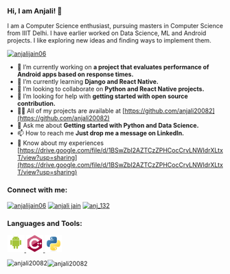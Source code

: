 ### Hi, I am **Anjali**! 👋

I am a Computer Science enthusiast, pursuing masters in Computer Science from IIIT Delhi. I have earlier worked on Data Science, ML and Android projects. I like exploring new ideas and finding ways to implement them.

<!-- <h1 align="center">Hi 👋, I'm Anjali</h1>
<h3 align="center">A Computer Science Engineer from India</h3> -->

<!-- <p align="left"> <img src="https://komarev.com/ghpvc/?username=anjali20082&label=Profile%20views&color=0e75b6&style=flat" alt="anjali20082" /> </p> -->

<p align="left"> <a href="https://twitter.com/anjalijain06" target="blank"><img src="https://img.shields.io/twitter/follow/anjalijain06?logo=twitter&style=for-the-badge" alt="anjalijain06" /></a> </p>

- 🔭 I’m currently working on **a project that evaluates performance of Android apps based on response times.**
- 🌱 I’m currently learning **Django and React Native.**
- 👯 I’m looking to collaborate on **Python and React Native projects.**
- 🤝 I’m looking for help with **getting started with open source contribution.**
- 👨‍💻 All of my projects are available at [https://github.com/anjali20082](https://github.com/anjali20082)
- 💬 Ask me about **Getting started with Python and Data Science.**
- 📫 How to reach me **Just drop me a message on LinkedIn.**
- 📄 Know about my experiences [https://drive.google.com/file/d/1BSwZbI2AZTCzZPHCocCrvLNWIdrXLtxT/view?usp=sharing](https://drive.google.com/file/d/1BSwZbI2AZTCzZPHCocCrvLNWIdrXLtxT/view?usp=sharing)
<!-- - 📝 I regularly write articles on [coming soon](coming soon) -->
<!-- - ⚡ Fun fact **I always think I need to learn more!** -->

<h3 align="left">Connect with me:</h3>
<p align="left">
<a href="https://twitter.com/anjalijain06" target="blank"><img align="center" src="https://raw.githubusercontent.com/rahuldkjain/github-profile-readme-generator/master/src/images/icons/Social/twitter.svg" alt="anjalijain06" height="30" width="40" /></a>
<a href="https://www.linkedin.com/in/anjali-jain-b3169a1ab/" target="blank"><img align="center" src="https://raw.githubusercontent.com/rahuldkjain/github-profile-readme-generator/master/src/images/icons/Social/linked-in-alt.svg" alt="anjali jain" height="30" width="40" /></a>
<a href="https://www.leetcode.com/anj_132" target="blank"><img align="center" src="https://raw.githubusercontent.com/rahuldkjain/github-profile-readme-generator/master/src/images/icons/Social/leet-code.svg" alt="anj_132" height="30" width="40" /></a>
</p>

<h3 align="left">Languages and Tools:</h3>
<p align="left"> <a href="https://developer.android.com" target="_blank" rel="noreferrer"> <img src="https://raw.githubusercontent.com/devicons/devicon/master/icons/android/android-original-wordmark.svg" alt="android" width="40" height="40"/> </a> <a href="https://www.w3schools.com/cpp/" target="_blank" rel="noreferrer"> <img src="https://raw.githubusercontent.com/devicons/devicon/master/icons/cplusplus/cplusplus-original.svg" alt="cplusplus" width="40" height="40"/> </a>  <a href="https://www.python.org" target="_blank" rel="noreferrer"> <img src="https://raw.githubusercontent.com/devicons/devicon/master/icons/python/python-original.svg" alt="python" width="40" height="40"/> </a>  </p>

<!-- <img align="left" src="https://github-readme-stats.vercel.app/api/top-langs?username=anjali20082&theme=buefy"&show_icons=true&locale=en&layout=compact" alt="anjali20082" /> -->

<img align="left" src="https://github-readme-stats.vercel.app/api/top-langs?username=anjali20082&theme=buefy" alt="anjali20082"/>
<img align="center" src="https://github-readme-stats.vercel.app/api?username=anjali20082&theme=buefy&show_icons=true&locale=en" alt="anjali20082" />

<!-- <p><img align="center" src="https://github-readme-streak-stats.herokuapp.com/?user=anjali20082&" alt="anjali20082" /></p> -->

